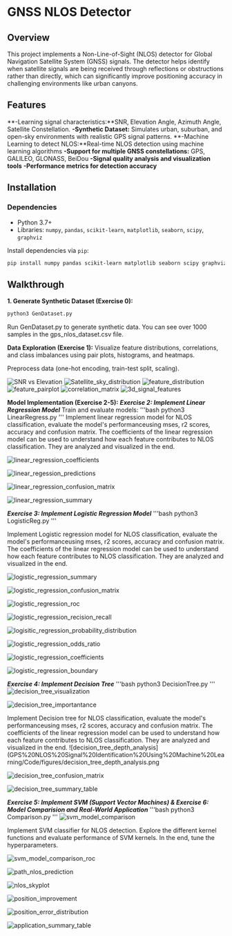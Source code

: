 # GNSS NLOS Detector

## Overview
This project implements a Non-Line-of-Sight (NLOS) detector for Global Navigation Satellite System (GNSS) signals. The detector helps identify when satellite signals are being received through reflections or obstructions rather than directly, which can significantly improve positioning accuracy in challenging environments like urban canyons.

## Features
**-Learning signal characteristics:**SNR, Elevation Angle, Azimuth Angle, Satellite Constellation.
**-Synthetic Dataset:** Simulates urban, suburban, and open-sky environments with realistic GPS signal patterns.
**-Machine Learning to detect NLOS:**Real-time NLOS detection using machine learning algorithms
**-Support for multiple GNSS constellations:** GPS, GALILEO, GLONASS, BeiDou
**-Signal quality analysis and visualization tools**
**-Performance metrics for detection accuracy**

## Installation
### Dependencies
- Python 3.7+
- Libraries: `numpy`, `pandas`, `scikit-learn`, `matplotlib`, `seaborn`, `scipy`, `graphviz`


Install dependencies via `pip`:
```bash
pip install numpy pandas scikit-learn matplotlib seaborn scipy graphviz
```
## Walkthrough
**1. Generate Synthetic Dataset (Exercise 0):**
```bash
python3 GenDataset.py
```
Run GenDataset.py to generate synthetic data. You can see over 1000 samples in the gps_nlos_dataset.csv file.

**Data Exploration (Exercise 1):**
Visualize feature distributions, correlations, and class imbalances using pair plots, histograms, and heatmaps.

Preprocess data (one-hot encoding, train-test split, scaling).

![SNR vs Elevation](GPS%20NLOS%20Signal%20Identification%20Using%20Machine%20LearningGPS%20NLOS%20Signal%20Identification%20Using%20Machine%20Learning/Code/figures/snr_vs_elevation.png)
![Satellite_sky_distribution](GPS%20NLOS%20Signal%20Identification%20Using%20Machine%20Learning/Code/figures/Satellite_Sky_Distribution.png)
![feature_distribution](GPS%20NLOS%20Signal%20Identification%20Using%20Machine%20Learning/Code/figures/feature_distribution.png)
![feature_pairplot](GPS%20NLOS%20Signal%20Identification%20Using%20Machine%20Learning/Code/figures/feature_pairplot.png)
![correlation_matrix](GPS%20NLOS%20Signal%20Identification%20Using%20Machine%20Learning/Code/figures/correlation_matrix.png)
![3d_signal_features](GPS%20NLOS%20Signal%20Identification%20Using%20Machine%20Learning/Code/figures/3d_signal_features.png)

**Model Implementation (Exercise 2-5):**
***Exercise 2: Implement Linear Regression Model***
Train and evaluate models:
'''bash
python3 LinearRegress.py
'''
Implement linear regression model for NLOS classification, evaluate the model's performanceusing mses, r2 scores, accuracy and confusion matrix. The coefficients of the linear regression model can be used to understand how each feature contributes to NLOS classification. They are analyzed and visualized in the end.

![linear_regression_coefficients](GPS%20NLOS%20Signal%20Identification%20Using%20Machine%20Learning/Code/figures/linear_regression_coefficients.png)

![linear_regession_predictions](GPS%20NLOS%20Signal%20Identification%20Using%20Machine%20Learning/Code/figures/linear_regression_predictions.png)

![linear_regression_confusion_matrix](GPS%20NLOS%20Signal%20Identification%20Using%20Machine%20Learning/Code/figures/linear_regression_confusion_matrix.png)

![linear_regression_summary](GPS%20NLOS%20Signal%20Identification%20Using%20Machine%20Learning/Code/figures/linear_regression_summary.png)



***Exercise 3: Implement Logistic Regression Model***
'''bash
python3 LogisticReg.py
'''

Implement Logistic regression model for NLOS classification, evaluate the model's performanceusing mses, r2 scores, accuracy and confusion matrix. The coefficients of the linear regression model can be used to understand how each feature contributes to NLOS classification. They are analyzed and visualized in the end.

![logistic_regression_summary](GPS%20NLOS%20Signal%20Identification%20Using%20Machine%20Learning/Code/figures/logistic_regression_summary.png)

![logistic_regression_confusion_matrix](GPS%20NLOS%20Signal%20Identification%20Using%20Machine%20Learning/Code/figures/logistic_regression_confusion_matrix.png)

![logistic_regression_roc](GPS%20NLOS%20Signal%20Identification%20Using%20Machine%20Learning/Code/figures/logistic_regression_roc.png)

![logistic_regression_recision_recall](GPS%20NLOS%20Signal%20Identification%20Using%20Machine%20Learning/Code/figures/logistic_regression_recision_recall.png)

![logisitic_regression_probability_distribution](GPS%20NLOS%20Signal%20Identification%20Using%20Machine%20Learning/Code/figures/logisitic_regression_probability_distribution.png)

![logistic_regression_odds_ratio](GPS%20NLOS%20Signal%20Identification%20Using%20Machine%20Learning/Code/figures/logisitic_regression_odds_ratio.png)

![logistic_regression_coefficients](GPS%20NLOS%20Signal%20Identification%20Using%20Machine%20Learning/Code/figures/logistic_regression_coefficients.png)

![logistic_regression_boundary](GPS%20NLOS%20Signal%20Identification%20Using%20Machine%20Learning/Code/figures/logistic_regression_boundary.png)

***Exercise 4: Implement Decision Tree***
'''bash
python3 DecisionTree.py
'''
![decision_tree_visualization](GPS%20NLOS%20Signal%20Identification%20Using%20Machine%20Learning/Code/figures/decision_tree_visualization.png)

![decision_tree_importantance](GPS%20NLOS%20Signal%20Identification%20Using%20Machine%20Learning/Code/figures/decision_tree_importance.png)

Implement Decision tree for NLOS classification, evaluate the model's performanceusing mses, r2 scores, accuracy and confusion matrix. The coefficients of the linear regression model can be used to understand how each feature contributes to NLOS classification. They are analyzed and visualized in the end.
![decision_tree_depth_analysis](GPS%20NLOS%20Signal%20Identification%20Using%20Machine%20Learning/Code/figures/decision_tree_depth_analysis.png

![decision_tree_confusion_matrix](GPS%20NLOS%20Signal%20Identification%20Using%20Machine%20Learning/Code/figures/decision_tree_confusion_matrix.png)

![decision_tree_summary_table](GPS%20NLOS%20Signal%20Identification%20Using%20Machine%20Learning/Code/figures/decision_tree_summary_table.png)

***Exercise 5: Implement SVM (Support Vector Machines) & Exercise 6: Model Comparision and Real-World Application***
'''bash
python3 Comparison.py
'''
![svm_model_comparison](GPS%20NLOS%20Signal%20Identification%20Using%20Machine%20Learning/Code/figures/model_comparison.png)


Implement SVM classifier for NLOS detection. Explore the different kernel functions and evaluate performance of SVM kernels. In the end, tune the hyperparameters.

![svm_model_comparison_roc](GPS%20NLOS%20Signal%20Identification%20Using%20Machine%20Learning/Code/figures/model_comparison_roc.png)

![path_nlos_prediction](GPS%20NLOS%20Signal%20Identification%20Using%20Machine%20Learning/Code/figures/path_nlos_prediction.png)

![nlos_skyplot](GPS%20NLOS%20Signal%20Identification%20Using%20Machine%20Learning/Code/figures/nlos_skyplot.png)

![position_improvement](GPS%20NLOS%20Signal%20Identification%20Using%20Machine%20Learning/Code/figures/position_improvement.png)

![position_error_distribution](GPS%20NLOS%20Signal%20Identification%20Using%20Machine%20Learning/Code/figures/position_error_distribution.png)

![application_summary_table](GPS%20NLOS%20Signal%20Identification%20Using%20Machine%20Learning/Code/figures/application_summary.png)






